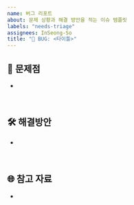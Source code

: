 ```yaml
---
name: 버그 리포트
about: 문제 상황과 해결 방안을 적는 이슈 템플릿
labels: "needs-triage"
assignees: InSeong-So
title: "🐛 BUG: <타이틀>"
---
```


## 🐞 문제점

-

<br/>

## 🛠 해결방안

-

<br/>

## 🌐 참고 자료

-

<br/>
